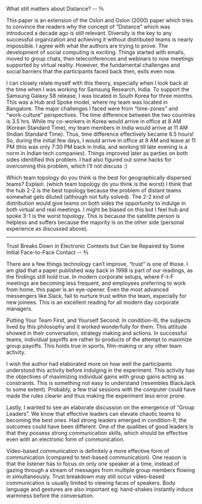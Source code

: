 What still matters about Distance? -- ⅗

This paper is an extension of the Oslon and Oslon (2000) paper which tries to convince the readers why the concept of “Distance” which was introduced a decade ago is still relevant. Diversity is the key to any successful organization and achieving it without distributed teams is nearly impossible. I agree with what the authors are trying to prove. The development of social computing is exciting. Things started with emails, moved to group chats, then teleconferences and webinars to now meetings supported by virtual reality. However, the fundamental challenges and social barriers that the participants faced back then, exits even now.

I can closely relate myself with this theory, especially when I look back at the time when I was working for Samsung Research, India. To support the Samsung Galaxy S8 release, I was located in South Korea for three months. This was a Hub and Spoke model, where my team was located in Bangalore. The major challenges I faced were from “time-zones” and “work-culture” perspectives. The time difference between the two countries is 3.5 hrs. While my co-workers in Korea would arrive in office at 8 AM (Korean Standard Time), my team members in India would arrive at 11 AM (Indian Standard Time). Thus, time difference effectively became 6.5 hours! So, during the initial few days, I would arrive in office at 8 AM and leave at 11 PM (this was only 7:30 PM back in India, and working till late evening is a norm in Indian tech companies). Things improved later as parties on both sides identified this problem. I had also figured out some hacks for overcoming this problem, which I’ll not discuss :)

Which team topology do you think is the best for geographically dispersed teams? Explain. (which team topology do you think is the worst)
I think that the hub 2-2 is the best topology because the problem of distant teams somewhat gets diluted (although not fully solved). The 2-2 kind of distribution would give teams on both sides the opportunity to indulge in both virtual and real meetings.
I might be biased on this but I feel hub and spoke 3-1 is the worst topology. This is because the satellite person is helpless and suffers because the majority is on the other side (personal experience as discussed above).

------------------------

Trust Breaks Down in Electronic Contexts but Can be Repaired by Some Initial Face-to-Face Contact -- ⅘

There are a few things technology can’t improve, “trust” is one of those. I am glad that a paper published way back in 1998 is part of our readings, as the findings still hold true. In modern corporate setups, where F-t-F meetings are becoming less frequent, and employees preferring to work from home, this paper is an eye-opener. Even the most advanced messengers like Slack, fail to nurture trust within the team, especially for new joinees. This is an excellent reading for all modern day corporate managers.

Putting Your Team First, and Yourself Second: In condition-III, the subjects lived by this philosophy and it worked wonderfully for them. This attitude showed in their conversation, strategy making and actions. In successful teams, individual payoffs are rather bi-products of the attempt to maximize group payoffs. This holds true in sports, film-making or any other team activity.

I wish the author had elaborated more on how well the participants understood this activity before indulging in the experiment. This activity has the objectives of maximizing individual gains with group gains acting as constraints. This is something not easy to understand (resembles BlackJack to some extent). Probably, a few trial sessions with the computer could have made the rules clearer and thus making the experiment less error prone.

Lastly, I wanted to see an elaborate discussion on the emergence of “Group Leaders”. We know that effective leaders can elevate chaotic teams to becoming the best ones. Had strong leaders emerged in condition-II, the outcomes could have been different. One of the qualities of good leaders is that they possess strong communication skills, which should be effective even with an electronic form of communication.

Video-based communication is definitely a more effective form of communication (compared to text-based communication). One reason is that the listener has to focus on only one speaker at a time, instead of gazing through a stream of messages from multiple group members flowing in simultaneously. Trust breakdown may still occur video-based communication is usually limited to viewing faces of speakers. Body language and gestures are also important eg: hand-shakes instantly induce warmness before the conversation.

